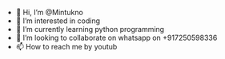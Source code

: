 - 👋 Hi, I’m @Mintukno
- 👀 I’m interested in coding
- 🌱 I’m currently learning python programming
- 💞️ I’m looking to collaborate on whatsapp on +917250598336
- 📫 How to reach me by youtub

<!---
Mintukno/Mintukno is a ✨ special ✨ repository because its `README.md` (this file) appears on your GitHub profile.
You can click the Preview link to take a look at your changes.
--->
